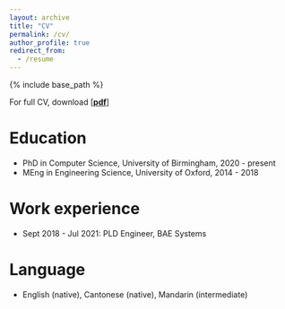 ```yaml
---
layout: archive
title: "CV"
permalink: /cv/
author_profile: true
redirect_from:
  - /resume
---
```


{% include base_path %}

For full CV, download [[__pdf__](http://eldentse.github.io/files/Elden_TSE_CV.pdf)]

Education
======
* PhD in Computer Science, University of Birmingham, 2020 - present
* MEng in Engineering Science, University of Oxford, 2014 - 2018


Work experience
======
* Sept 2018 - Jul 2021: PLD Engineer, BAE Systems

  
Language
======
* English (native), Cantonese (native), Mandarin (intermediate)

